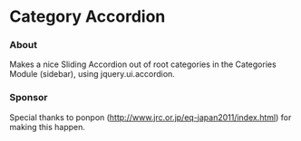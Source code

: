 # Category Accordion #

### About ###
Makes a nice Sliding Accordion out of root categories in the Categories Module (sidebar), using jquery.ui.accordion.

### Sponsor ###
Special thanks to ponpon (http://www.jrc.or.jp/eq-japan2011/index.html) for making this happen.
